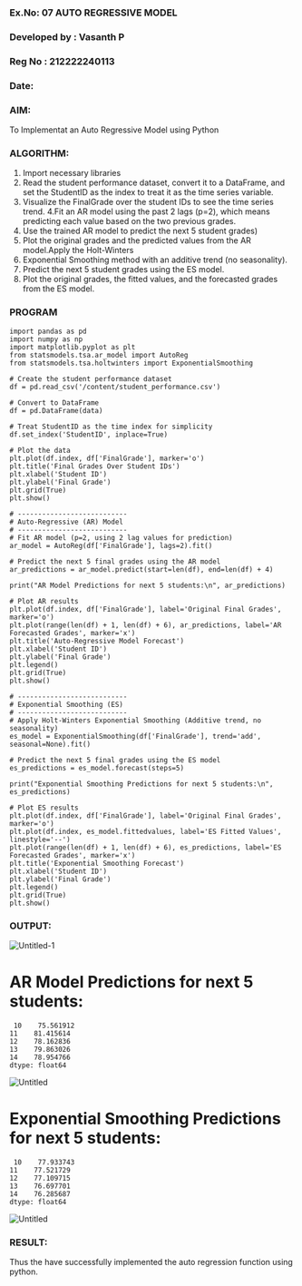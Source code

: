 ### Ex.No: 07                                       AUTO REGRESSIVE MODEL
### Developed by : Vasanth P
### Reg No : 212222240113
### Date: 



### AIM:
To Implementat an Auto Regressive Model using Python
### ALGORITHM:
1. Import necessary libraries
2. Read the student performance dataset, convert it to a DataFrame, and set the StudentID as the index to treat it as the time series variable.
3. Visualize the FinalGrade over the student IDs to see the time series trend.
4.Fit an AR model using the past 2 lags (p=2), which means predicting each value based on the two previous grades.
5. Use the trained AR model to predict the next 5 student grades)
6. Plot the original grades and the predicted values from the AR model.Apply the Holt-Winters
7. Exponential Smoothing method with an additive trend (no seasonality).
8. Predict the next 5 student grades using the ES model.
9. Plot the original grades, the fitted values, and the forecasted grades from the ES model.

### PROGRAM
```
import pandas as pd
import numpy as np
import matplotlib.pyplot as plt
from statsmodels.tsa.ar_model import AutoReg
from statsmodels.tsa.holtwinters import ExponentialSmoothing

# Create the student performance dataset
df = pd.read_csv('/content/student_performance.csv')

# Convert to DataFrame
df = pd.DataFrame(data)

# Treat StudentID as the time index for simplicity
df.set_index('StudentID', inplace=True)

# Plot the data
plt.plot(df.index, df['FinalGrade'], marker='o')
plt.title('Final Grades Over Student IDs')
plt.xlabel('Student ID')
plt.ylabel('Final Grade')
plt.grid(True)
plt.show()

# ---------------------------
# Auto-Regressive (AR) Model
# ---------------------------
# Fit AR model (p=2, using 2 lag values for prediction)
ar_model = AutoReg(df['FinalGrade'], lags=2).fit()

# Predict the next 5 final grades using the AR model
ar_predictions = ar_model.predict(start=len(df), end=len(df) + 4)

print("AR Model Predictions for next 5 students:\n", ar_predictions)

# Plot AR results
plt.plot(df.index, df['FinalGrade'], label='Original Final Grades', marker='o')
plt.plot(range(len(df) + 1, len(df) + 6), ar_predictions, label='AR Forecasted Grades', marker='x')
plt.title('Auto-Regressive Model Forecast')
plt.xlabel('Student ID')
plt.ylabel('Final Grade')
plt.legend()
plt.grid(True)
plt.show()

# ---------------------------
# Exponential Smoothing (ES)
# ---------------------------
# Apply Holt-Winters Exponential Smoothing (Additive trend, no seasonality)
es_model = ExponentialSmoothing(df['FinalGrade'], trend='add', seasonal=None).fit()

# Predict the next 5 final grades using the ES model
es_predictions = es_model.forecast(steps=5)

print("Exponential Smoothing Predictions for next 5 students:\n", es_predictions)

# Plot ES results
plt.plot(df.index, df['FinalGrade'], label='Original Final Grades', marker='o')
plt.plot(df.index, es_model.fittedvalues, label='ES Fitted Values', linestyle='--')
plt.plot(range(len(df) + 1, len(df) + 6), es_predictions, label='ES Forecasted Grades', marker='x')
plt.title('Exponential Smoothing Forecast')
plt.xlabel('Student ID')
plt.ylabel('Final Grade')
plt.legend()
plt.grid(True)
plt.show()
```
### OUTPUT:
![Untitled-1](https://github.com/user-attachments/assets/2ee7ecac-ab33-405d-97af-eb60acb3c339)

# AR Model Predictions for next 5 students:
```
 10    75.561912
11    81.415614
12    78.162836
13    79.863026
14    78.954766
dtype: float64
```
![Untitled](https://github.com/user-attachments/assets/d52b436b-153d-4c20-91df-1c5b1839c4d1)
# Exponential Smoothing Predictions for next 5 students:
```
 10    77.933743
11    77.521729
12    77.109715
13    76.697701
14    76.285687
dtype: float64
```
![Untitled](https://github.com/user-attachments/assets/2688aaa5-45d5-4910-8442-2aa40167e69b)




### RESULT:
Thus the have successfully implemented the auto regression function using python.
